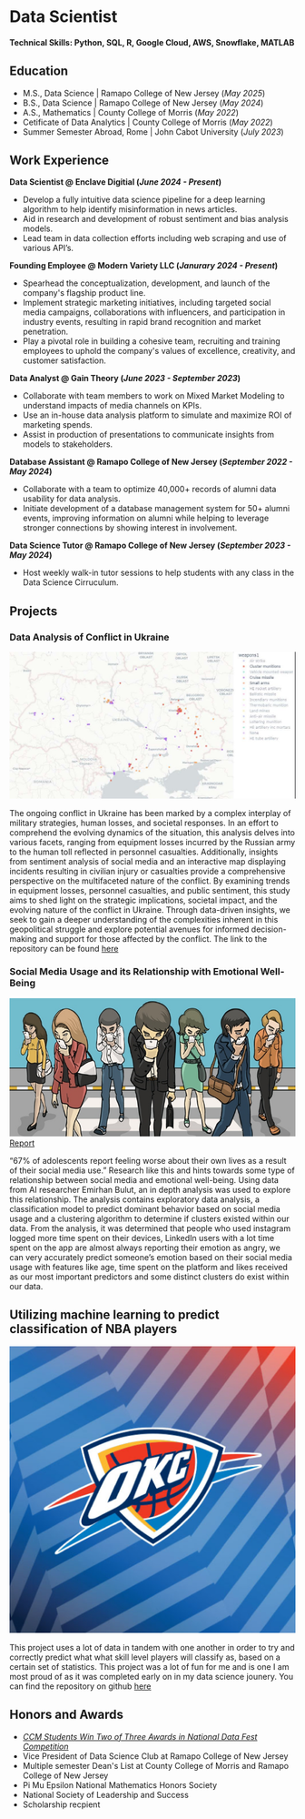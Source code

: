 # Data Scientist

#### Technical Skills: Python, SQL, R, Google Cloud, AWS, Snowflake, MATLAB

## Education						       		
- M.S., Data Science	| Ramapo College of New Jersey (_May 2025_)	 			        		
- B.S., Data Science | Ramapo College of New Jersey (_May 2024_)
- A.S., Mathematics | County College of Morris (_May 2022_)
- Cetificate of Data Analytics | County College of Morris (_May 2022_)
- Summer Semester Abroad, Rome | John Cabot University (_July 2023_)

## Work Experience
**Data Scientist @ Enclave Digitial (_June 2024 - Present_)**
- Develop a fully intuitive data science pipeline for a deep learning algorithm to help identify misinformation in news articles.
- Aid in research and development of robust sentiment and bias analysis models.
- Lead team in data collection efforts including web scraping and use of various API’s.

**Founding Employee @ Modern Variety LLC (_Janurary 2024 - Present_)**
- Spearhead the conceptualization, development, and launch of the company's flagship product line.
- Implement strategic marketing initiatives, including targeted social media campaigns, collaborations with influencers, and participation in industry events, resulting in rapid brand recognition and market penetration.
- Play a pivotal role in building a cohesive team, recruiting and training employees to uphold the company's values of excellence, creativity, and customer satisfaction.

**Data Analyst @ Gain Theory (_June 2023 - September 2023_)**
- Collaborate with team members to work on Mixed Market Modeling to understand impacts of media channels on KPIs.
- Use an in-house data analysis platform to simulate and maximize ROI of marketing spends.
- Assist in production of presentations to communicate insights from models to stakeholders.

**Database Assistant @ Ramapo College of New Jersey (_September 2022 - May 2024_)**
- Collaborate with a team to optimize 40,000+ records of alumni data usability for data analysis.
- Initiate development of a database management system for 50+ alumni events, improving information on alumni while helping to leverage stronger connections by showing interest in involvement.

**Data Science Tutor @ Ramapo College of New Jersey (_September 2023 - May 2024_)**
- Host weekly walk-in tutor sessions to help students with any class in the Data Science Cirruculum.

## Projects
### Data Analysis of Conflict in Ukraine
![Publication](/asset/ukraine.JPG)

The ongoing conflict in Ukraine has been marked by a complex interplay of military strategies, human losses, and societal responses. In an effort to comprehend the evolving dynamics of the situation, this analysis delves into various facets, ranging from equipment losses incurred by the Russian army to the human toll reflected in personnel casualties. Additionally, insights from sentiment analysis of social media and an interactive map displaying incidents resulting in civilian injury or casualties provide a comprehensive perspective on the multifaceted nature of the conflict. By examining trends in equipment losses, personnel casualties, and public sentiment, this study aims to shed light on the strategic implications, societal impact, and the evolving nature of the conflict in Ukraine. Through data-driven insights, we seek to gain a deeper understanding of the complexities inherent in this geopolitical struggle and explore potential avenues for informed decision-making and support for those affected by the conflict. The link to the repository can be found [here](https://github.com/MaxB5282/Ukraine-Conflict-Data-Analaysis)

### Social Media Usage and its Relationship with Emotional Well-Being
![Publication](/asset/seppala-phones.jpg)
[Report](/asset/ReportML.docx.pdf)

“67% of adolescents report feeling worse about their own lives as a result of their social media use.” Research like this and hints towards some type of relationship between social media and emotional well-being. Using data from AI researcher Emirhan Bulut, an in depth analysis was used to explore this relationship. The analysis contains exploratory data analysis, a classification model to predict dominant behavior based on social media usage and a clustering algorithm to determine if clusters existed within our data. From the analysis, it was determined that people who used instagram logged more time spent on their devices, LinkedIn users with a lot time spent on the app are almost always reporting their emotion as angry, we can very accurately predict someone’s emotion based on their social media usage with features like age, time spent on the platform and likes received as our most important predictors and some distinct clusters do exist within our data.

## Utilizing machine learning to predict classification of NBA players
![Oklahoma City Thunder](/asset/okc.jpeg)

This project uses a lot of data in tandem with one another in order to try and correctly predict what what skill level players will classify as, based on a certain set of statistics. This project was a lot of fun for me and is one I am most proud of as it was completed early on in my data science jounery. You can find the repository on github [here](https://github.com/MaxB5282/OKC_awards)

## Honors and Awards
- [_CCM Students Win Two of Three Awards in National Data Fest Competition_](https://www.ccm.edu/news/ccm-students-win-two-of-three-awards-in-national-data-fest-competition/)
- Vice President of Data Science Club at Ramapo College of New Jersey
- Multiple semester Dean's List at County College of Morris and Ramapo College of New Jersey
- Pi Mu Epsilon National Mathematics Honors Society
- National Society of Leadership and Success
- Scholarship recpient
